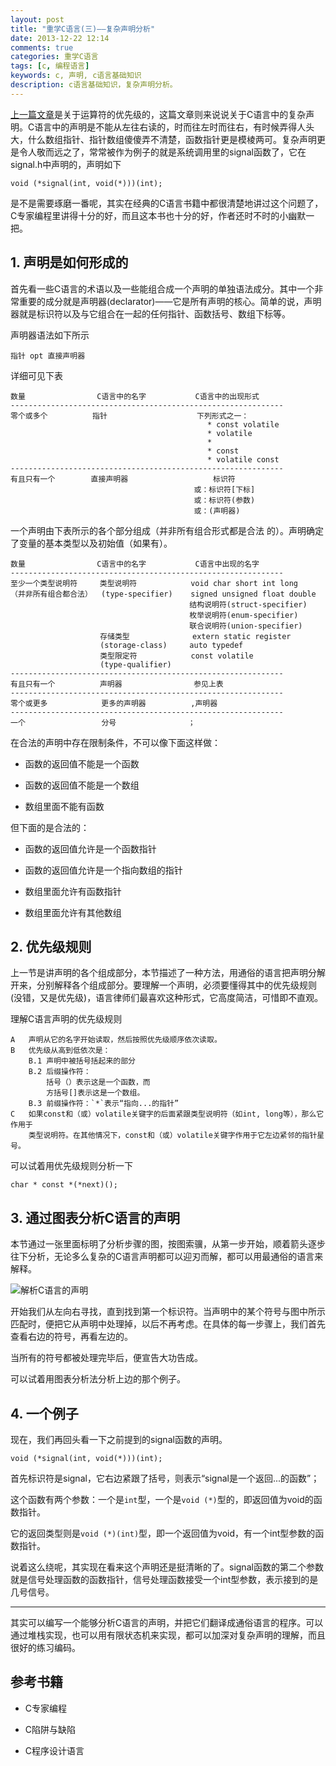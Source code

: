 ```yaml
---
layout: post
title: "重学C语言(三)——复杂声明分析"
date: 2013-12-22 12:14
comments: true
categories: 重学C语言
tags: [c, 编程语言]
keywords: c, 声明, c语言基础知识
description: c语言基础知识，复杂声明分析。
---
```

[上一篇文章](http://812lcl.github.io/blog/2013/12/21/zhong-xue-cyu-yan-er-yun-suan-fu-you-xian-ji-yu-ji-suan-shun-xu/)是关于运算符的优先级的，这篇文章则来说说关于C语言中的复杂声明。C语言中的声明是不能从左往右读的，时而往左时而往右，有时候弄得人头大，什么数组指针、指针数组傻傻弄不清楚，函数指针更是模棱两可。复杂声明更是令人敬而远之了，常常被作为例子的就是系统调用里的signal函数了，它在signal.h中声明的，声明如下

    void (*signal(int, void(*)))(int);

是不是需要琢磨一番呢，其实在经典的C语言书籍中都很清楚地讲过这个问题了，C专家编程里讲得十分的好，而且这本书也十分的好，作者还时不时的小幽默一把。
<!--more-->
## 1. 声明是如何形成的
首先看一些C语言的术语以及一些能组合成一个声明的单独语法成分。其中一个非常重要的成分就是声明器(declarator)——它是所有声明的核心。简单的说，声明器就是标识符以及与它组合在一起的任何指针、函数括号、数组下标等。

声明器语法如下所示

    指针 opt 直接声明器

详细可见下表

    数量                C语言中的名字           C语言中的出现形式
    -------------------------------------------------------------
    零个或多个          指针                    下列形式之一：
                                                * const volatile
                                                * volatile
                                                *
                                                * const
                                                * volatile const
    -------------------------------------------------------------
    有且只有一个        直接声明器                   标识符
                                             或：标识符[下标]
                                             或：标识符(参数)
                                             或：(声明器)

一个声明由下表所示的各个部分组成（并非所有组合形式都是合法
的）。声明确定了变量的基本类型以及初始值（如果有）。

    数量                C语言中的名字           C语言中出现的名字
    -------------------------------------------------------------
    至少一个类型说明符     类型说明符            void char short int long
    （并非所有组合都合法）  (type-specifier)    signed unsigned float double
                                            结构说明符(struct-specifier)
                                            枚举说明符(enum-specifier)
                                            联合说明符(union-specifier)
                        存储类型              extern static register
                        (storage-class)     auto typedef
                        类型限定符            const volatile
                        (type-qualifier)
    -------------------------------------------------------------
    有且只有一个          声明器                参见上表
    -------------------------------------------------------------
    零个或更多            更多的声明器          ,声明器
    -------------------------------------------------------------
    一个                 分号                ；

在合法的声明中存在限制条件，不可以像下面这样做：

- 函数的返回值不能是一个函数

- 函数的返回值不能是一个数组

- 数组里面不能有函数

但下面的是合法的：

- 函数的返回值允许是一个函数指针

- 函数的返回值允许是一个指向数组的指针

- 数组里面允许有函数指针

- 数组里面允许有其他数组

## 2. 优先级规则
上一节是讲声明的各个组成部分，本节描述了一种方法，用通俗的语言把声明分解开来，分别解释各个组成部分。要理解一个声明，必须要懂得其中的优先级规则(没错，又是优先级)，语言律师们最喜欢这种形式，它高度简洁，可惜即不直观。

理解C语言声明的优先级规则

    A   声明从它的名字开始读取，然后按照优先级顺序依次读取。
    B   优先级从高到低依次是：
        B.1 声明中被括号括起来的部分
        B.2 后缀操作符：
            括号（）表示这是一个函数，而
            方括号[]表示这是一个数组。
        B.3 前缀操作符：`*`表示“指向...的指针”
    C   如果const和（或）volatile关键字的后面紧跟类型说明符（如int, long等），那么它作用于
        类型说明符。在其他情况下，const和（或）volatile关键字作用于它左边紧邻的指针星号。

可以试着用优先级规则分析一下

    char * const *(*next)();

## 3. 通过图表分析C语言的声明
本节通过一张里面标明了分析步骤的图，按图索骥，从第一步开始，顺着箭头逐步往下分析，无论多么复杂的C语言声明都可以迎刃而解，都可以用最通俗的语言来解释。

![解析C语言的声明](http://812lcl.github.io/images/blog/dcl.png)

开始我们从左向右寻找，直到找到第一个标识符。当声明中的某个符号与图中所示匹配时，便把它从声明中处理掉，以后不再考虑。在具体的每一步骤上，我们首先查看右边的符号，再看左边的。

当所有的符号都被处理完毕后，便宣告大功告成。

可以试着用图表分析法分析上边的那个例子。

## 4. 一个例子
现在，我们再回头看一下之前提到的signal函数的声明。

    void (*signal(int, void(*)))(int);

首先标识符是signal，它右边紧跟了括号，则表示“signal是一个返回...的函数”；

这个函数有两个参数：一个是`int`型，一个是`void (*)`型的，即返回值为void的函数指针。

它的返回类型则是`void (*)(int)`型，即一个返回值为void，有一个int型参数的函数指针。

说着这么绕呢，其实现在看来这个声明还是挺清晰的了。signal函数的第二个参数就是信号处理函数的函数指针，信号处理函数接受一个int型参数，表示接到的是几号信号。

---
其实可以编写一个能够分析C语言的声明，并把它们翻译成通俗语言的程序。可以通过堆栈实现，也可以用有限状态机来实现，都可以加深对复杂声明的理解，而且很好的练习编码。

## 参考书籍

- C专家编程

- C陷阱与缺陷

- C程序设计语言
